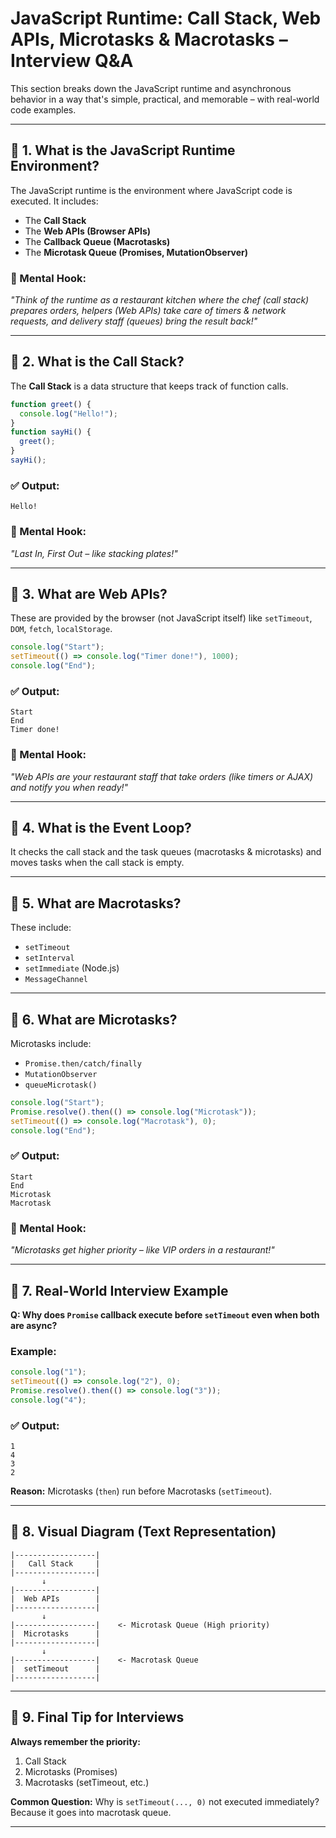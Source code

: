 # JavaScript Runtime: Call Stack, Web APIs, Microtasks & Macrotasks – Interview Q&A

This section breaks down the JavaScript runtime and asynchronous behavior in a way that's simple, practical, and memorable – with real-world code examples.

---

## 🔹 1. What is the JavaScript Runtime Environment?

The JavaScript runtime is the environment where JavaScript code is executed. It includes:
- The **Call Stack**
- The **Web APIs (Browser APIs)**
- The **Callback Queue (Macrotasks)**
- The **Microtask Queue (Promises, MutationObserver)**

### 🧠 Mental Hook:
_"Think of the runtime as a restaurant kitchen where the chef (call stack) prepares orders, helpers (Web APIs) take care of timers & network requests, and delivery staff (queues) bring the result back!"_

---

## 🔹 2. What is the Call Stack?

The **Call Stack** is a data structure that keeps track of function calls.

```js
function greet() {
  console.log("Hello!");
}
function sayHi() {
  greet();
}
sayHi();
```

### ✅ Output:
```
Hello!
```

### 🧠 Mental Hook:
_"Last In, First Out – like stacking plates!"_

---

## 🔹 3. What are Web APIs?

These are provided by the browser (not JavaScript itself) like `setTimeout`, `DOM`, `fetch`, `localStorage`.

```js
console.log("Start");
setTimeout(() => console.log("Timer done!"), 1000);
console.log("End");
```

### ✅ Output:
```
Start
End
Timer done!
```

### 🧠 Mental Hook:
_"Web APIs are your restaurant staff that take orders (like timers or AJAX) and notify you when ready!"_

---

## 🔹 4. What is the Event Loop?

It checks the call stack and the task queues (macrotasks & microtasks) and moves tasks when the call stack is empty.

---

## 🔹 5. What are Macrotasks?

These include:
- `setTimeout`
- `setInterval`
- `setImmediate` (Node.js)
- `MessageChannel`

---

## 🔹 6. What are Microtasks?

Microtasks include:
- `Promise.then/catch/finally`
- `MutationObserver`
- `queueMicrotask()`

```js
console.log("Start");
Promise.resolve().then(() => console.log("Microtask"));
setTimeout(() => console.log("Macrotask"), 0);
console.log("End");
```

### ✅ Output:
```
Start
End
Microtask
Macrotask
```

### 🧠 Mental Hook:
_"Microtasks get higher priority – like VIP orders in a restaurant!"_

---

## 🔹 7. Real-World Interview Example

**Q: Why does `Promise` callback execute before `setTimeout` even when both are async?**

### Example:

```js
console.log("1");
setTimeout(() => console.log("2"), 0);
Promise.resolve().then(() => console.log("3"));
console.log("4");
```

### ✅ Output:
```
1
4
3
2
```

**Reason:** Microtasks (`then`) run before Macrotasks (`setTimeout`).

---

## 🔹 8. Visual Diagram (Text Representation)

```
|------------------|
|   Call Stack     |
|------------------|
       ↓
|------------------|
|  Web APIs        |
|------------------|
       ↓
|------------------|    <- Microtask Queue (High priority)
|  Microtasks      |
|------------------|
       ↓
|------------------|    <- Macrotask Queue
|  setTimeout      |
|------------------|
```

---

## 🔹 9. Final Tip for Interviews

**Always remember the priority:**
1. Call Stack
2. Microtasks (Promises)
3. Macrotasks (setTimeout, etc.)

**Common Question:**
Why is `setTimeout(..., 0)` not executed immediately? Because it goes into macrotask queue.

---